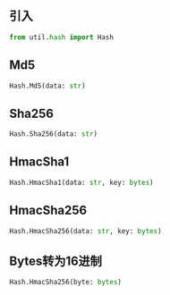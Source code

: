 ## 引入
```python
from util.hash import Hash
```

## Md5
```python
Hash.Md5(data: str)
```

## Sha256
```python
Hash.Sha256(data: str)
```

## HmacSha1
```python
Hash.HmacSha1(data: str, key: bytes)
```

## HmacSha256
```python
Hash.HmacSha256(data: str, key: bytes)
```

## Bytes转为16进制
```python
Hash.HmacSha256(byte: bytes)
```
